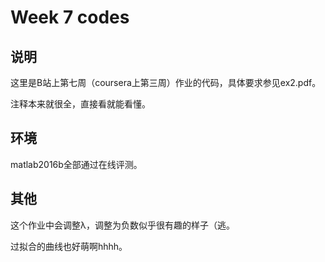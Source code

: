 # Week 7 codes

## 说明

这里是B站上第七周（coursera上第三周）作业的代码，具体要求参见ex2.pdf。

注释本来就很全，直接看就能看懂。

## 环境

matlab2016b全部通过在线评测。

## 其他

这个作业中会调整λ，调整为负数似乎很有趣的样子（逃。

过拟合的曲线也好萌啊hhhh。